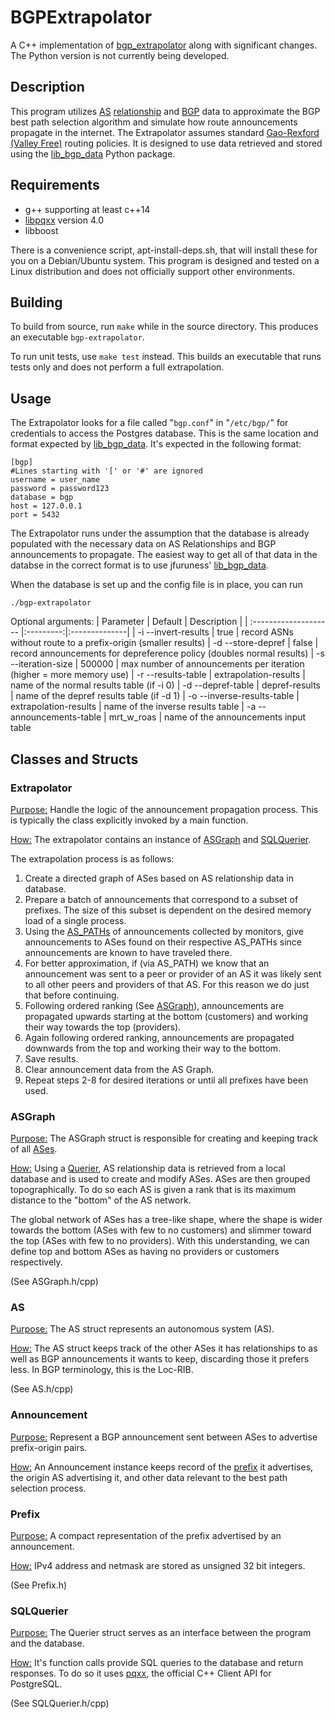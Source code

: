 # BGPExtrapolator
A C++ implementation of [bgp_extrapolator](https://github.com/mike-a-p/bgp_extrapolator) along with significant changes. The Python version is not currently being developed.

## Description

This program utilizes [AS](https://en.wikipedia.org/wiki/Autonomous_system_(Internet)) [relationship](http://www.caida.org/data/as-relationships/) and [BGP](https://en.wikipedia.org/wiki/Border_Gateway_Protocol) data to approximate the BGP best path selection algorithm and simulate how route announcements propagate in the internet. The Extrapolator assumes standard [Gao-Rexford (Valley Free)](https://people.eecs.berkeley.edu/~sylvia/cs268-2019/papers/gao-rexford.pdf) routing policies. It is designed to use data retrieved and stored using the [lib_bgp_data](https://github.com/jfuruness/lib_bgp_data) Python package. 

## Requirements

* g++ supporting at least c++14
* [libpqxx](http://pqxx.org/development/libpqxx/) version 4.0
* libboost  

There is a convenience script, apt-install-deps.sh, that will install these for
you on a Debian/Ubuntu system. This program is designed and tested on a Linux 
distribution and does not officially support other environments. 

## Building 

To build from source, run `make` while in the source directory. This produces
an executable `bgp-extrapolator`. 

To run unit tests, use `make test` instead. This builds an executable that runs
tests only and does not perform a full extrapolation. 

## Usage

The Extrapolator looks for a file called "`bgp.conf`" in "`/etc/bgp/`" for
credentials to access the Postgres database. This is the same location and 
format expected by [lib_bgp_data](https://github.com/jfuruness/lib_bgp_data). 
It's expected in the following format:

```
[bgp]
#Lines starting with '[' or '#' are ignored 
username = user_name
password = password123
database = bgp
host = 127.0.0.1
port = 5432

```

The Extrapolator runs under the assumption that the database is already
populated with the necessary data on AS Relationships and BGP
announcements to propagate. The easiest way to get all of that data in the
databse in the correct format is to use jfuruness' [lib_bgp_data](https://github.com/jfuruness/lib_bgp_data). 

When the database is set up and the config file is in place, you can run 
```
./bgp-extrapolator
```

Optional arguments:
| Parameter             | Default   | Description   |
| :-------------------- |:---------:|:--------------|
| -i --invert-results   | true      | record ASNs without route to a prefix-origin (smaller results)
| -d --store-depref     | false     | record announcements for depreference policy (doubles normal results)
| -s --iteration-size   | 500000    | max number of announcements per iteration (higher = more memory use)
| -r --results-table    | extrapolation-results | name of the normal results table (if -i 0)
| -d --depref-table     | depref-results | name of the depref results table (if -d 1)
| -o --inverse-results-table    | extrapolation-results | name of the inverse results table
| -a --announcements-table  | mrt_w_roas    | name of the announcements input table



## Classes and Structs

### Extrapolator

<u>Purpose:</u> Handle the logic of the announcement propagation process. This is typically the class explicitly invoked by a main function.

<u>How:</u> The extrapolator contains an instance of [ASGraph](#ASGraph) and [SQLQuerier](#SQLQuerier). 

The extrapolation process is as follows:

1. Create a directed graph of ASes based on AS relationship data in database.
2. Prepare a batch of announcements that correspond to a subset of prefixes. The size of this subset is dependent on the desired memory load of a single process.
3. Using the [AS_PATHs](https://sites.google.com/site/amitsciscozone/home/bgp/bgp-as_path-attribute) of announcements collected by monitors, give announcements to ASes found on their respective AS_PATHs since announcements are known to have traveled there.
4. For better approximation, if (via AS_PATH) we know that an announcement was sent to a peer or provider of an AS it was likely sent to all other peers and providers of that AS. For this reason we do just that before continuing. 
5. Following ordered ranking (See [ASGraph](#ASGraph)), announcements are propagated upwards starting at the bottom (customers) and working their way towards the top (providers).
6. Again following ordered ranking, announcements are propagated downwards from the top and working their way to the bottom.
7. Save results. 
8. Clear announcement data from the AS Graph.
9. Repeat steps 2-8 for desired iterations or until all prefixes have been used.

### ASGraph

<u>Purpose:</u> The ASGraph struct is responsible for creating and keeping track of all [ASes](#AS). 

<u>How:</u> Using a [Querier](#Querier), AS relationship data is retrieved from a local database and is used to create and modify ASes. ASes are then grouped topographically. To do so each AS is given a rank that is its maximum distance to the "bottom" of the AS network.

The global network of ASes has a tree-like shape, where the shape is wider towards the bottom (ASes with few to no customers) and slimmer toward the top (ASes with few to no providers). With this understanding, we can define top and bottom ASes as having no providers or customers respectively.

(See ASGraph.h/cpp)

### AS

<u>Purpose:</u> The AS struct represents an autonomous system (AS). 

<u>How:</u> The AS struct keeps track of the other ASes it has relationships to as well as BGP announcements it wants to keep, discarding those it prefers less. In BGP terminology, this is the Loc-RIB. 

 (See AS.h/cpp)

### Announcement

<u>Purpose:</u> Represent a BGP announcement sent between ASes to advertise prefix-origin pairs. 

<u>How:</u> An Announcement instance keeps record of the [prefix](#Prefix) it advertises, the origin AS advertising it, and other data relevant to the best path selection process. 

### Prefix

<u>Purpose:</u> A compact representation of the prefix advertised by an announcement.

<u>How:</u> IPv4 address and netmask are stored as unsigned 32 bit integers.

(See Prefix.h)

### SQLQuerier

<u>Purpose:</u> The Querier struct serves as an interface between the program and the database. 

<u>How:</u> It's function calls provide SQL queries to the database and return responses. To do so it uses [pqxx](https://github.com/jtv/libpqxx), the official C++ Client API for PostgreSQL.

(See SQLQuerier.h/cpp)
